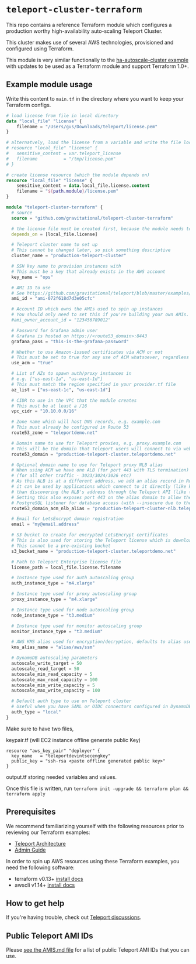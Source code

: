 # `teleport-cluster-terraform`

This repo contains a reference Terraform module which configures a production worthy high-availability auto-scaling Teleport Cluster.

This cluster makes use of several AWS technologies, provisioned and configured using Terraform.

This module is very similar functionally to the [ha-autoscale-cluster example](https://github.com/gravitational/teleport/tree/master/examples/aws/terraform/ha-autoscale-cluster) with updates to be used as a Terraform module and support Terraform 1.0+.

## Example module usage

Write this content to `main.tf` in the directory where you want to keep your Terraform configs.

```terraform
# load license from file in local directory
data "local_file" "license" {
    filename = "/Users/gus/Downloads/teleport/license.pem"
}

# alternatvely, load the license from a variable and write the file locally
# resource "local_file" "license" {
#   sensitive_content = var.teleport_license
#   filename          = "/tmp/license.pem"
# }

# create license resource (which the module depends on)
resource "local_file" "license" {
    sensitive_content = data.local_file.license.content
    filename = "${path.module}/license.pem"
}

module "teleport-cluster-terraform" {
  # source
  source = "github.com/gravitational/teleport-cluster-terraform"

  # the license file must be created first, because the module needs to load it
  depends_on = [local_file.license]

  # Teleport cluster name to set up
  # This cannot be changed later, so pick something descriptive
  cluster_name = "production-teleport-cluster"

  # SSH key name to provision instances with
  # This must be a key that already exists in the AWS account
  key_name = "ops"

  # AMI ID to use
  # See https://github.com/gravitational/teleport/blob/master/examples/aws/terraform/AMIS.md
  ami_id = "ami-072f618d7d3e05cfc"

  # Account ID which owns the AMIs used to spin up instances
  # You should only need to set this if you're building your own AMIs.
  #ami_owner_account_id = "123456789012"

  # Password for Grafana admin user
  # Grafana is hosted on https://<route53_domain>:8443
  grafana_pass = "this-is-the-grafana-password"

  # Whether to use Amazon-issued certificates via ACM or not
  # This must be set to true for any use of ACM whatsoever, regardless of whether Terraform generates/approves the cert
  use_acm = "true"

  # List of AZs to spawn auth/proxy instances in
  # e.g. ["us-east-1a", "us-east-1d"]
  # This must match the region specified in your provider.tf file
  az_list = ["us-east-1c", "us-east-1d"]

  # CIDR to use in the VPC that the module creates
  # This must be at least a /16
  vpc_cidr = "10.10.0.0/16"

  # Zone name which will host DNS records, e.g. example.com
  # This must already be configured in Route 53
  route53_zone = "teleportdemo.net"

  # Domain name to use for Teleport proxies, e.g. proxy.example.com
  # This will be the domain that Teleport users will connect to via web UI or the tsh client
  route53_domain = "production-teleport-cluster.teleportdemo.net"

  # Optional domain name to use for Teleport proxy NLB alias
  # When using ACM we have one ALB (for port 443 with TLS termination) and one NLB
  # (for all other traffic - 3023/3024/3026 etc)
  # As this NLB is at a different address, we add an alias record in Route 53 so that
  # it can be used by applications which connect to it directly (like kubectl) rather
  # than discovering the NLB's address through the Teleport API (like tsh does)
  # Setting this also exposes port 443 on the alias domain to allow the use of Teleport's
  # PostgreSQL listener for database access (with --insecure due to the lack of TLS cert)
  route53_domain_acm_nlb_alias = "production-teleport-cluster-nlb.teleportdemo.net"

  # Email for LetsEncrypt domain registration
  email = "my@email.address"

  # S3 bucket to create for encrypted LetsEncrypt certificates
  # This is also used for storing the Teleport license which is downloaded to auth servers
  # This cannot be a pre-existing bucket
  s3_bucket_name = "production-teleport-cluster.teleportdemo.net"

  # Path to Teleport Enterprise license file
  license_path = local_file.license.filename

  # Instance type used for auth autoscaling group
  auth_instance_type = "m4.xlarge"

  # Instance type used for proxy autoscaling group
  proxy_instance_type = "m4.xlarge"

  # Instance type used for node autoscaling group
  node_instance_type = "t3.medium"

  # Instance type used for monitor autoscaling group
  monitor_instance_type = "t3.medium"

  # AWS KMS alias used for encryption/decryption, defaults to alias used in SSM
  kms_alias_name = "alias/aws/ssm"

  # DynamoDB autoscaling parameters
  autoscale_write_target = 50
  autoscale_read_target = 50
  autoscale_min_read_capacity = 5
  autoscale_max_read_capacity = 100
  autoscale_min_write_capacity = 5
  autoscale_max_write_capacity = 100

  # Default auth type to use on Teleport cluster
  # Useful when you have SAML or OIDC connectors configured in DynamoDB and want to relaunch instances with a new AMI
  auth_type = "local"
}
```

Make sure to have two files,

keypair.tf (will EC2 instance offline generate public Key)
```
resource "aws_key_pair" "deployer" {
  key_name   = "teleportdevintsecengkey"
  public_key = "ssh-rsa <paste offline generated public key>"
}

```

output.tf storing needed variables and values.


Once this file is written, run `terraform init -upgrade && terraform plan && terraform apply`

## Prerequisites

We recommend familiarizing yourself with the following resources prior to reviewing our Terraform examples:

- [Teleport Architecture](https://goteleport.com/docs/architecture/overview/)
- [Admin Guide](https://goteleport.com/docs/admin-guide/)

In order to spin up AWS resources using these Terraform examples, you need the following software:

- terraform v0.13+ [install docs](https://learn.hashicorp.com/terraform/getting-started/install.html)
- awscli v1.14+ [install docs](https://docs.aws.amazon.com/cli/latest/userguide/cli-chap-install.html)

## How to get help

If you're having trouble, check out [Teleport discussions](ttps://github.com/gravitational/teleport/discussions).

## Public Teleport AMI IDs

Please [see the AMIS.md file](https://github.com/gravitational/teleport/blob/master/examples/aws/terraform/AMIS.md) for a list of public Teleport AMI IDs that you can use.

